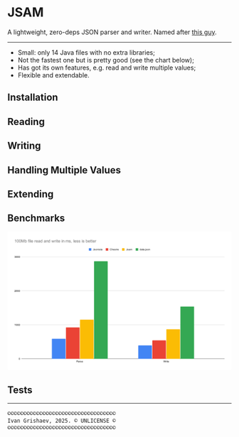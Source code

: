 
# JSAM

[wiki]: https://metalgear.fandom.com/wiki/Samuel_Rodrigues

A lightweight, zero-deps JSON parser and writer. Named after [this guy][wiki].

***

- Small: only 14 Java files with no extra libraries;
- Not the fastest one but is pretty good (see the chart below);
- Has got its own features, e.g. read and write multiple values;
- Flexible and extendable.

## Installation

## Reading

## Writing

## Handling Multiple Values

## Extending

## Benchmarks

![](/media/benches.svg)

## Tests

***

~~~
©©©©©©©©©©©©©©©©©©©©©©©©©©©©©©©©©©
Ivan Grishaev, 2025. © UNLICENSE ©
©©©©©©©©©©©©©©©©©©©©©©©©©©©©©©©©©©
~~~
